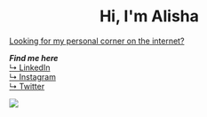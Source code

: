 <h1 align="center">
  Hi, I'm Alisha
</h1>

<a href="https://alishasoedamah.github.io/">Looking for my personal corner on the internet?</a>

***Find me here***
<br><a href="https://www.linkedin.com/in/alisha-soedamah/"> ↳ LinkedIn</a>
<br><a href="https://www.instagram.com/erratic_sense_of_being/"> ↳ Instagram</a>
<br><a href="https://twitter.com/AlishaSoedamah"> ↳ Twitter</a>

<a href="https://github.com/anuraghazra/github-readme-stats"><img align="center" src="https://github-readme-stats.vercel.app/api/top-langs/?username=alishasoedamah&layout=compact&theme=nord)]https://github.com/alishasoedamah/github-readme-stats"> </a>


